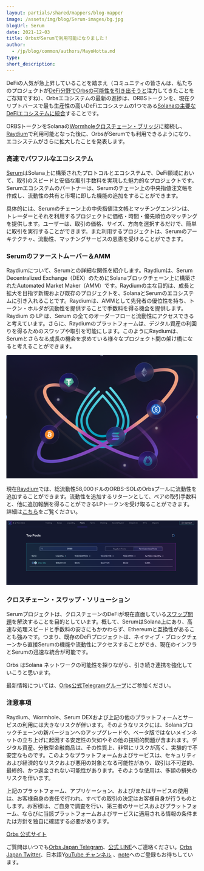 ```yaml
---
layout: partials/shared/mappers/blog-mapper
image: /assets/img/blog/Serum-images/bg.jpg
blogUrl: Serum
date: 2021-12-03
title: OrbsがSerumで利用可能になりました！
author:
  - /jp/blog/common/authors/MayoHotta.md
type:
short_description:
---
```



DeFiの人気が急上昇していることを踏まえ（コミュニティの皆さんは、私たちのプロジェクトが[DeFi分野でOrbsの可能性を引き出そうと](https://www.orbs.com/jp/Introducing-Open-DeFi-Notification-Protocol/)注力してきたことをご存知ですね）、Orbsエコシステムの最新の進捗は、ORBSトークンを、現在クリプトバースで最も生産性の高いDeFiエコシステムの1つである[Solanaの主要なDeFiエコシステムに統合](https://www.orbs.com/jp/Orbs-is-Live-on-the-Solana-Wormhole-Bridge/)することです。

ORBSトークンをSolanaの[Wormholeクロスチェーン・ブリッジ](https://wormholebridge.com/#/)に接続し、[Raydium](https://raydium.io/)で利用可能となった後に、OrbsがSerumでも利用できるようになり、エコシステムがさらに拡大したことを発表します。

### 高速でパワフルなエコシステム

[Serum](https://www.projectserum.com/roadmap)はSolana上に構築されたプロトコルとエコシステムで、DeFi領域において、取引のスピードと安価な取引手数料を実現した魅力的なプロジェクトです。Serumエコシステムのパートナーは、Serumのチェーン上の中央指値注文帳を作成し、流動性の共有と市場に即した機能の追加をすることができます。

具体的には、Serumのチェーン上の中央指値注文帳とマッチングエンジンは、トレーダーとそれを利用するプロジェクトに価格・時間・優先順位のマッチングを提供します。ユーザーは、取引の価格、サイズ、方向を選択するだけで、簡単に取引を実行することができます。また利用するプロジェクトは、Serumのアーキテクチャ、流動性、マッチングサービスの恩恵を受けることができます。

### Serumのファーストムーバー＆AMM

Raydiumについて、Serumとの詳細な関係を紹介します。Raydiumは、Serum Decentralized Exchange（DEX）のためにSolanaブロックチェーン上に構築されたAutomated Market Maker（AMM）です。Raydiumの主な目的は、成長と拡大を目指す新規および既存のプロジェクトを、SolanaとSerumのエコシステムに引き入れることです。Raydiumは、AMMとして先発者の優位性を持ち、トークン・ホルダが流動性を提供することで手数料を得る機会を提供します。Raydium の LP は、Serum の全てのオーダーフローと流動性にアクセスできると考えています。さらに、Raydiumのプラットフォームは、デジタル資産の利回りを得るためのスワップや取引を可能にします。このようにRaydiumは、Serumとさらなる成長の機会を求めている様々なプロジェクト間の架け橋になると考えることができます。

![](/assets/img/blog/Serum-images/image1.png)

現在[Raydium](https://raydium.io/pools/)では、総流動性58,000ドルのORBS-SOLのOrbsプールに流動性を追加することができます。流動性を追加するリターンとして、ペアの取引手数料と、他に追加報酬を得ることができるLPトークンを受け取ることができます。詳細は[こちら](https://docs.projectserum.com/guides/providing-liquidity-to-pools)をご覧ください。

![](/assets/img/blog/Serum-images/image2.png)

### クロスチェーン・スワップ・ソリューション

Serumプロジェクトは、クロスチェーンのDeFiが現在直面している[スワップ問題](https://assets.website-files.com/61382d4555f82a75dc677b6f/61384a6d5c937269dbed185c_serum_white_paper.88d98f84.pdf)を解決することを目的としています。概して、SerumはSolana上にあり、高速な処理スピードと手数料の安さにもかかわらず、Ethereumと互換性があることも強みです。つまり、既存のDeFiプロジェクトは、ネイティブ・ブロックチェーンから直接Serumの機能や流動性にアクセスすることができ、現在のインフラとSerumの迅速な統合が可能です。

Orbs はSolana ネットワークの可能性を探りながら、引き続き連携を強化していこうと思います。

最新情報については、[Orbs公式Telegramグループ](https://t.me/OrbsNetwork)にご参加ください。

<div class='line-separator'></div>

### 注意事項

Raydium、Wormhole、Serum DEXおよび上記の他のプラットフォームとサービスの利用には大きなリスクが伴います。そのようなリスクには、Solanaブロックチェーンの新バージョンへのアップグレードや、ベータ版ではないメインネットの立ち上げに起因する安定性の欠如やその他の技術的問題が含まれます。デジタル資産、分散型金融商品は、その性質上、非常にリスクが高く、実験的で不安定なものです。このようなプラットフォームおよびサービスは、セキュリティおよび経済的なリスクおよび悪用の対象となる可能性があり、取引は不可逆的、最終的、かつ返金されない可能性があります。そのような使用は、多額の損失のリスクを伴います。

上記のプラットフォーム、アプリケーション、および/またはサービスの使用は、お客様自身の責任で行われ、すべての取引の決定はお客様自身が行うものとします。お客様は、ご自身で調査を行い、第三者のサービスおよびプラットフォーム、ならびに当該プラットフォームおよびサービスに適用される情報の条件または方針を独自に確認する必要があります。


<div class='line-separator'></div>

[Orbs 公式サイト](https://www.orbs.com/jp/)

ご質問はいつでも[Orbs Japan Telegram](https://t.me/joinchat/G0HZhBQssmZ05v6sp_G6jg)、[公式 LINE](https://line.me/R/ti/p/%40vrf9558a)へご連絡ください。[Orbs Japan Twitter](https://twitter.com/JapanOrbs)、日本語Y[ouTube チャンネル](https://www.youtube.com/channel/UCZePjhX4e6CuAe8v63Li9lg) 、[note](https://note.com/orbs_japan/)へのご登録もお待ちしています。
